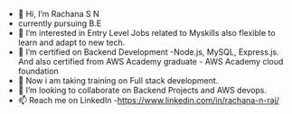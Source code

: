 - 👋 Hi, I’m Rachana S N
- currently pursuing B.E 
- 👀 I’m interested in Entry Level Jobs related to Myskills also flexible to learn and adapt to new tech.
- 🌱 I’m certified on Backend Development -Node.js, MySQL, Express.js. And also certified from AWS Academy graduate - AWS Academy cloud foundation
- 🌱 Now i am taking training on Full stack development.
- 💞️ I’m looking to collaborate on Backend Projects and AWS devops.
- 📫 Reach me on LinkedIn -https://www.linkedin.com/in/rachana-n-raj/ 

<!---
racchu08/racchu08 is a ✨ special ✨ repository because its `README.md` (this file) appears on your GitHub profile.
You can click the Preview link to take a look at your changes.
--->
